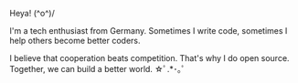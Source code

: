 Heya! (^o^)/

I'm a tech enthusiast from Germany. Sometimes I write code, sometimes I help others become better coders.

I believe that cooperation beats competition.
That's why I do open source.
Together, we can build a better world. ☆ﾟ.*･｡ﾟ
